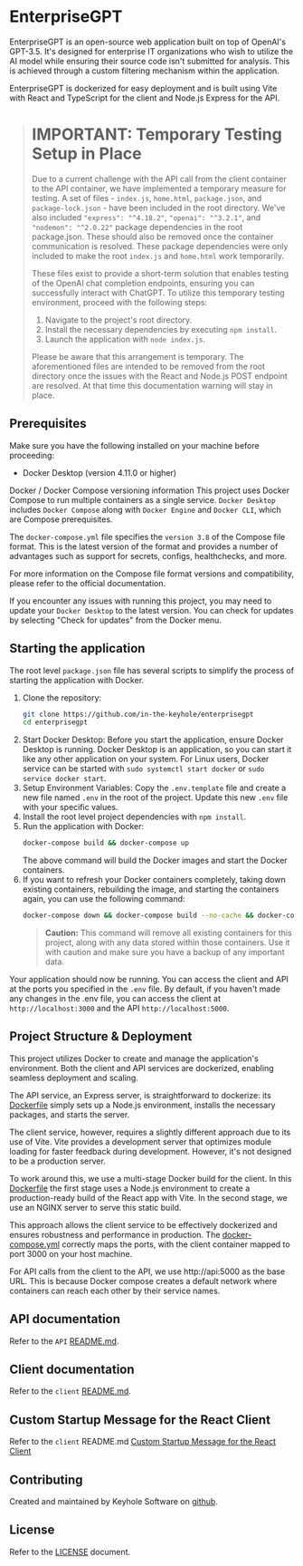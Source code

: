 # EnterpriseGPT
EnterpriseGPT is an open-source web application built on top of OpenAI's GPT-3.5. It's designed for enterprise IT organizations who wish to utilize the AI model while ensuring their source code isn't submitted for analysis. This is achieved through a custom filtering mechanism within the application.

EnterpriseGPT is dockerized for easy deployment and is built using Vite with React and TypeScript for the client and Node.js Express for the API.

> # **IMPORTANT**: Temporary Testing Setup in Place
>
> Due to a current challenge with the API call from the client container to the API container, we have implemented a temporary measure for testing. A set of files - `index.js`, `home.html`, `package.json`, and `package-lock.json` - have been included in the root directory. We've also included `"express": "^4.18.2"`, `"openai": "^3.2.1"`, and `"nodemon": "^2.0.22"` package dependencies in the root package.json. These should also be removed once the container communication is resolved. These package dependencies were only included to make the root `index.js` and `home.html` work temporarily.
>
> These files exist to provide a short-term solution that enables testing of the OpenAI chat completion endpoints, ensuring you can successfully interact with ChatGPT. To utilize this temporary testing environment, proceed with the following steps:
>
> 1. Navigate to the project's root directory.
> 2. Install the necessary dependencies by executing `npm install`.
> 3. Launch the application with `node index.js`.
> 
> Please be aware that this arrangement is temporary. The aforementioned files are intended to be removed from the root directory once the issues with the React and Node.js POST endpoint are resolved. At that time this documentation warning will stay in place.

## Prerequisites
Make sure you have the following installed on your machine before proceeding:

- Docker Desktop (version 4.11.0 or higher)

Docker / Docker Compose versioning information
This project uses Docker Compose to run multiple containers as a single service. `Docker Desktop` includes `Docker Compose` along with `Docker Engine` and `Docker CLI`, which are Compose prerequisites.

The `docker-compose.yml` file specifies the `version 3.8` of the Compose file format. This is the latest version of the format and provides a number of advantages such as support for secrets, configs, healthchecks, and more.

For more information on the Compose file format versions and compatibility, please refer to the official documentation.

If you encounter any issues with running this project, you may need to update your `Docker Desktop` to the latest version. You can check for updates by selecting "Check for updates" from the Docker menu.

## Starting the application
The root level `package.json` file has several scripts to simplify the process of starting the application with Docker.

1. Clone the repository:
    ```bash
    git clone https://github.com/in-the-keyhole/enterprisegpt
    cd enterprisegpt
    ```
2. Start Docker Desktop: Before you start the application, ensure Docker Desktop is running. Docker Desktop is an application, so you can start it like any other application on your system. For Linux users, Docker service can be started with `sudo systemctl start docker` or `sudo service docker start`.
3. Setup Environment Variables: Copy the `.env.template` file and create a new file named `.env` in the root of the project. Update this new `.env` file with your specific values.
4. Install the root level project dependencies with `npm install`.
5. Run the application with Docker:
    ```bash
    docker-compose build && docker-compose up
    ```
    The above command will build the Docker images and start the Docker containers.
6. If you want to refresh your Docker containers completely, taking down existing containers, rebuilding the image, and starting the containers again, you can use the following command:
    ```bash
    docker-compose down && docker-compose build --no-cache && docker-compose up
    ```
    > **Caution:** This command will remove all existing containers for this project, along with any data stored within those containers. Use it with caution and make sure you have a backup of any important data.

Your application should now be running. You can access the client and API at the ports you specified in the `.env` file. By default, if you haven't made any changes in the .env file, you can access the client at `http://localhost:3000` and the API `http://localhost:5000`.

## Project Structure & Deployment
This project utilizes Docker to create and manage the application's environment. Both the client and API services are dockerized, enabling seamless deployment and scaling.

The API service, an Express server, is straightforward to dockerize: its [Dockerfile](../client/Dockerfile) simply sets up a Node.js environment, installs the necessary packages, and starts the server.

The client service, however, requires a slightly different approach due to its use of Vite. Vite provides a development server that optimizes module loading for faster feedback during development. However, it's not designed to be a production server.

To work around this, we use a multi-stage Docker build for the client. In this [Dockerfile](../client/Dockerfile) the first stage uses a Node.js environment to create a production-ready build of the React app with Vite. In the second stage, we use an NGINX server to serve this static build.

This approach allows the client service to be effectively dockerized and ensures robustness and performance in production. The [docker-compose.yml](../docker-compose.yml) correctly maps the ports, with the client container mapped to port 3000 on your host machine. 

For API calls from the client to the API, we use http://api:5000 as the base URL. This is because Docker compose creates a default network where containers can reach each other by their service names.

## API documentation
Refer to the `API` [README.md](./api/README.md).

## Client documentation
Refer to the `client` [README.md](./client/README.md).

## Custom Startup Message for the React Client
Refer to the `client` README.md [Custom Startup Message for the React Client](./client/README.md#custom-startup-message-for-the-client)

## Contributing
Created and maintained by Keyhole Software on [github](https://github.com/in-the-keyhole).

## License
Refer to the [LICENSE](./LICENSE) document.
